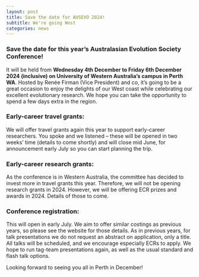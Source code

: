 ```yaml
---
layout: post
title: Save the date for AUSEVO 2024!
subtitle: We're going West
categories: news
---
```


### Save the date for this year’s Australasian Evolution Society Conference!

It will be held from **Wednesday 4th December to Friday 6th December 2024 (inclusive) on University of Western Australia’s campus in Perth WA**. Hosted by Renée Firman (Vice President) and co, it’s going to be a great occasion to enjoy the delights of our West coast while celebrating our excellent evolutionary research. We hope you can take the opportunity to spend a few days extra in the region.

### Early-career travel grants:

We will offer travel grants again this year to support early-career researchers. You spoke and we listened – these will be opened in two weeks’ time (details to come shortly) and will close mid June, for announcement early July so you can start planning the trip. 

### Early-career research grants:

As the conference is in Western Australia, the committee has decided to invest more in travel grants this year. Therefore, we will not be opening research grants in 2024. However, we will be offering ECR prizes and awards in 2024. Details of those to come.

### Conference registration:

This will open in early July. We aim to offer similar costings as previous years, so please see the website for those details. As in previous years, for talk presentations we do not request an abstract on application, only a title. All talks will be scheduled, and we encourage especially ECRs to apply. We hope to run tag-team presentations again, as well as the usual standard and flash talk options. 

Looking forward to seeing you all in Perth in December!
